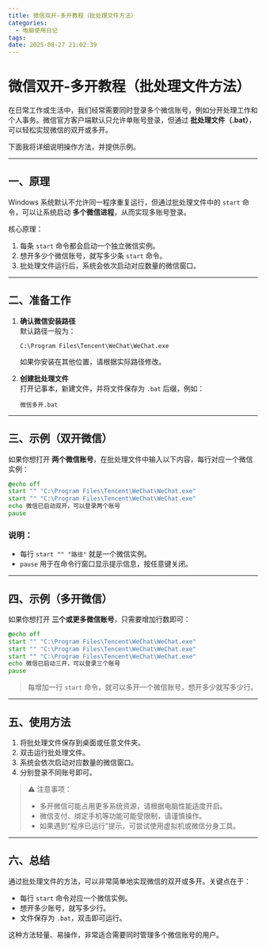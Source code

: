 ```yaml
---
title: 微信双开-多开教程（批处理文件方法）
categories:
  - 电脑使用日记
tags:
date: 2025-08-27 21:02:39
---
```


# 微信双开-多开教程（批处理文件方法）

在日常工作或生活中，我们经常需要同时登录多个微信账号，例如分开处理工作和个人事务。微信官方客户端默认只允许单账号登录，但通过 **批处理文件（.bat）**，可以轻松实现微信的双开或多开。

下面我将详细说明操作方法，并提供示例。

---

## 一、原理

Windows 系统默认不允许同一程序重复运行，但通过批处理文件中的 `start` 命令，可以让系统启动 **多个微信进程**，从而实现多账号登录。  

核心原理：

1. 每条 `start` 命令都会启动一个独立微信实例。
2. 想开多少个微信账号，就写多少条 `start` 命令。
3. 批处理文件运行后，系统会依次启动对应数量的微信窗口。

---

## 二、准备工作

1. **确认微信安装路径**  
   默认路径一般为：
   ```
   C:\Program Files\Tencent\WeChat\WeChat.exe
   ```
   如果你安装在其他位置，请根据实际路径修改。

2. **创建批处理文件**  
   打开记事本，新建文件，并将文件保存为 `.bat` 后缀，例如：
   ```
   微信多开.bat
   ```

---

## 三、示例（双开微信）

如果你想打开 **两个微信账号**，在批处理文件中输入以下内容，每行对应一个微信实例：

```bat
@echo off
start "" "C:\Program Files\Tencent\WeChat\WeChat.exe"
start "" "C:\Program Files\Tencent\WeChat\WeChat.exe"
echo 微信已启动双开，可以登录两个账号
pause
```

### 说明：
- 每行 `start "" "路径"` 就是一个微信实例。
- `pause` 用于在命令行窗口显示提示信息，按任意键关闭。

---

## 四、示例（多开微信）

如果你想打开 **三个或更多微信账号**，只需要增加行数即可：

```bat
@echo off
start "" "C:\Program Files\Tencent\WeChat\WeChat.exe"
start "" "C:\Program Files\Tencent\WeChat\WeChat.exe"
start "" "C:\Program Files\Tencent\WeChat\WeChat.exe"
echo 微信已启动三开，可以登录三个账号
pause
```

> 每增加一行 `start` 命令，就可以多开一个微信账号，想开多少就写多少行。

---

## 五、使用方法

1. 将批处理文件保存到桌面或任意文件夹。
2. 双击运行批处理文件。
3. 系统会依次启动对应数量的微信窗口。
4. 分别登录不同账号即可。

> ⚠️ 注意事项：
> - 多开微信可能占用更多系统资源，请根据电脑性能适度开启。
> - 微信支付、绑定手机等功能可能受限制，请谨慎操作。
> - 如果遇到“程序已运行”提示，可尝试使用虚拟机或微信分身工具。

---

## 六、总结

通过批处理文件的方法，可以非常简单地实现微信的双开或多开。关键点在于：

- 每行 `start` 命令对应一个微信实例。
- 想开多少账号，就写多少行。
- 文件保存为 `.bat`，双击即可运行。

这种方法轻量、易操作，非常适合需要同时管理多个微信账号的用户。